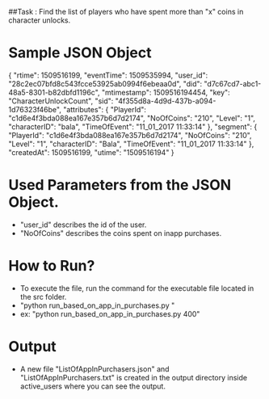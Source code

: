 ##Task : Find the list of players who have spent more than "x" coins in character unlocks.

# Sample JSON Object
{
            "rtime": 1509516199, 
            "eventTime": 1509535994, 
            "user_id": "28c2ec07bfd8c543fcce53925ab0994f6ebeaa0d", 
            "did": "d7c67cd7-abc1-48a5-8301-b82dbfd1196c", 
            "mtimestamp": 1509516194454, 
            "key": "CharacterUnlockCount", 
            "sid": "4f355d8a-4d9d-437b-a094-1d76323f46be", 
            "attributes": {
                "PlayerId": "c1d6e4f3bda088ea167e357b6d7d2174", 
                "NoOfCoins": "210", 
                "Level": "1", 
                "characterID": "bala", 
                "TimeOfEvent": "11_01_2017 11:33:14"
            }, 
            "segment": {
                "PlayerId": "c1d6e4f3bda088ea167e357b6d7d2174", 
                "NoOfCoins": "210", 
                "Level": "1", 
                "characterID": "Bala", 
                "TimeOfEvent": "11_01_2017 11:33:14"
            }, 
            "createdAt": 1509516199, 
            "utime": "1509516194"
}

# Used Parameters from the JSON Object.
- "user_id" describes the id of the user.
- "NoOfCoins" describes the coins spent on inapp purchases.

# How to Run?
- To execute the file, run the command for the executable file located in the src folder.
- "python run_based_on_app_in_purchases.py <no of coins>"
- ex: "python run_based_on_app_in_purchases.py 400"

# Output
- A new file "ListOfAppInPurchasers.json" and "ListOfAppInPurchasers.txt" is created in the output directory inside active_users where you can see the output.